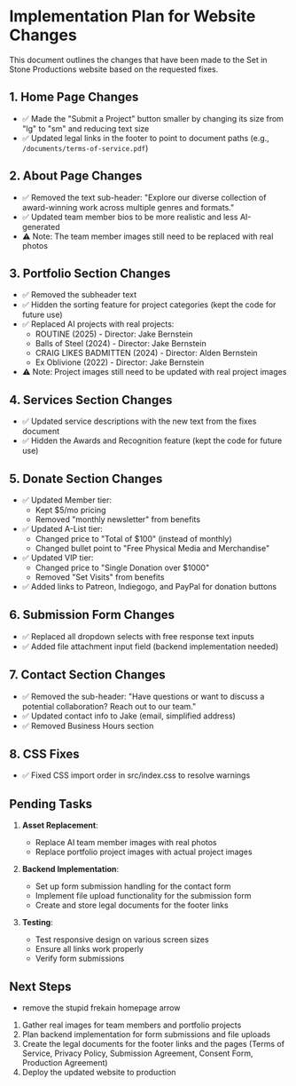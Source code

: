 # Implementation Plan for Website Changes

This document outlines the changes that have been made to the Set in Stone Productions website based on the requested fixes.

## 1. Home Page Changes

- ✅ Made the "Submit a Project" button smaller by changing its size from "lg" to "sm" and reducing text size
- ✅ Updated legal links in the footer to point to document paths (e.g., `/documents/terms-of-service.pdf`)

## 2. About Page Changes

- ✅ Removed the text sub-header: "Explore our diverse collection of award-winning work across multiple genres and formats."
- ✅ Updated team member bios to be more realistic and less AI-generated
- ⚠️ Note: The team member images still need to be replaced with real photos

## 3. Portfolio Section Changes

- ✅ Removed the subheader text
- ✅ Hidden the sorting feature for project categories (kept the code for future use)
- ✅ Replaced AI projects with real projects:
  - ROUTINE (2025) - Director: Jake Bernstein
  - Balls of Steel (2024) - Director: Jake Bernstein
  - CRAIG LIKES BADMITTEN (2024) - Director: Alden Bernstein
  - Ex Oblivione (2022) - Director: Jake Bernstein
- ⚠️ Note: Project images still need to be updated with real project images

## 4. Services Section Changes

- ✅ Updated service descriptions with the new text from the fixes document
- ✅ Hidden the Awards and Recognition feature (kept the code for future use)

## 5. Donate Section Changes

- ✅ Updated Member tier:
  - Kept $5/mo pricing
  - Removed "monthly newsletter" from benefits
- ✅ Updated A-List tier:
  - Changed price to "Total of $100" (instead of monthly)
  - Changed bullet point to "Free Physical Media and Merchandise"
- ✅ Updated VIP tier:
  - Changed price to "Single Donation over $1000"
  - Removed "Set Visits" from benefits
- ✅ Added links to Patreon, Indiegogo, and PayPal for donation buttons

## 6. Submission Form Changes

- ✅ Replaced all dropdown selects with free response text inputs
- ✅ Added file attachment input field (backend implementation needed)

## 7. Contact Section Changes

- ✅ Removed the sub-header: "Have questions or want to discuss a potential collaboration? Reach out to our team."
- ✅ Updated contact info to Jake (email, simplified address)
- ✅ Removed Business Hours section

## 8. CSS Fixes

- ✅ Fixed CSS import order in src/index.css to resolve warnings

## Pending Tasks

1. **Asset Replacement**:
   - Replace AI team member images with real photos
   - Replace portfolio project images with actual project images

2. **Backend Implementation**:
   - Set up form submission handling for the contact form
   - Implement file upload functionality for the submission form
   - Create and store legal documents for the footer links

3. **Testing**:
   - Test responsive design on various screen sizes
   - Ensure all links work properly
   - Verify form submissions

## Next Steps
- remove the stupid frekain homepage arrow
1. Gather real images for team members and portfolio projects
2. Plan backend implementation for form submissions and file uploads
3. Create the legal documents for the footer links and the pages (Terms of Service, Privacy Policy, Submission Agreement, Consent Form, Production Agreement)
4. Deploy the updated website to production 
